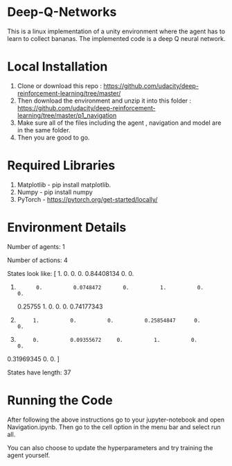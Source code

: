 # Deep-Q-Networks
This is a linux implementation of a unity environment where the agent has to learn to collect bananas. The implemented code is a deep Q neural network.

# Local Installation
1) Clone or download this repo : https://github.com/udacity/deep-reinforcement-learning/tree/master/
2) Then download the environment and unzip it into this folder : https://github.com/udacity/deep-reinforcement-learning/tree/master/p1_navigation
3) Make sure all of the files including the agent , navigation and model are in the same folder.
4) Then you are good to go.

# Required Libraries
1) Matplotlib - pip install matplotlib. 
2) Numpy - pip install numpy
3) PyTorch - https://pytorch.org/get-started/locally/

# Environment Details

Number of agents: 1

Number of actions: 4

States look like: [ 1.        0.          0.          0.          0.84408134      0.          0.

  1.           0.          0.0748472       0.          1.          0.          0.
  
  
      0.25755       1.           0.           0.           0.                 0.74177343
  
  0.          1.          0.          0.          0.25854847      0.          0.
  
  1.          0.          0.09355672     0.          1.          0.          0.
  
  0.31969345         0.          0.        ]
  
States have length: 37

# Running the Code
After following the above instructions go to your jupyter-notebook and open Navigation.ipynb. Then go to the cell option in the menu bar and select run all.

You can also choose to update the hyperparameters and try training the agent yourself.



